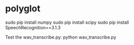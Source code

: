 # polyglot

sudo pip install numpy
sudo pip install scipy
sudo pip install SpeechRecognition==3.1.3

Test the wav_transcribe.py:
python wav_transcribe.py
